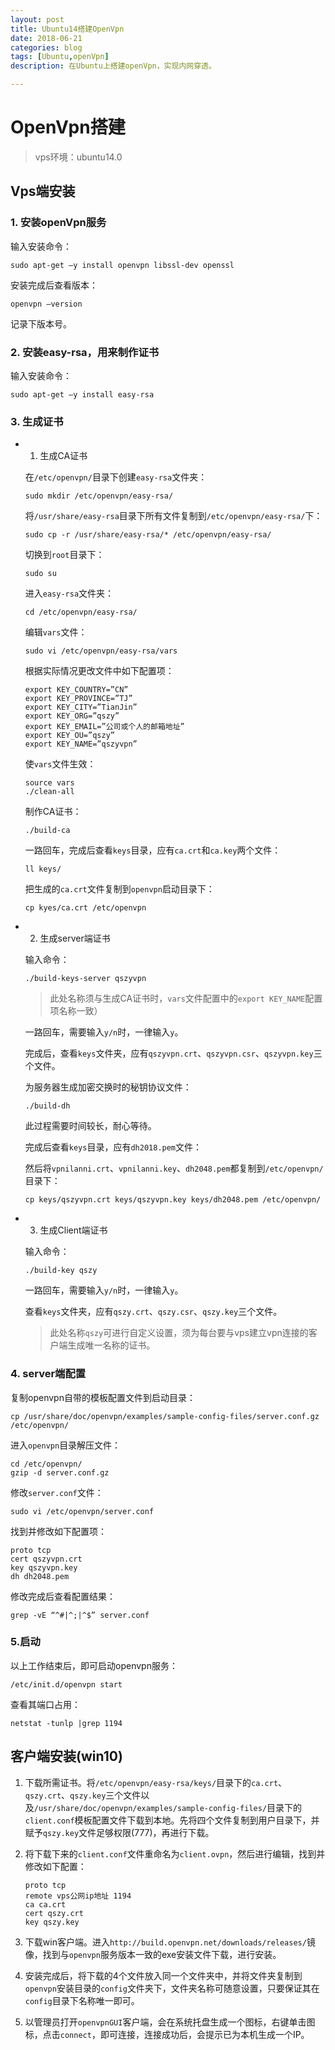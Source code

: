 ```yaml
---
layout: post
title: Ubuntu14搭建OpenVpn
date: 2018-06-21
categories: blog
tags: [Ubuntu,openVpn]
description: 在Ubuntu上搭建openVpn，实现内网穿透。

---
```



# OpenVpn搭建

> vps环境：ubuntu14.0

## Vps端安装

### 1. 安装openVpn服务

输入安装命令：
```shell
sudo apt-get –y install openvpn libssl-dev openssl
```

安装完成后查看版本：
```shell
openvpn –version
```
	 
记录下版本号。
	
###	2. 安装easy-rsa，用来制作证书
	
输入安装命令：
``` shell
sudo apt-get –y install easy-rsa
```
	
###	3. 生成证书

* 1. 生成CA证书
	
    在`/etc/openvpn/`目录下创建`easy-rsa`文件夹：
    ```shell
    sudo mkdir /etc/openvpn/easy-rsa/
    ```

	将`/usr/share/easy-rsa`目录下所有文件复制到`/etc/openvpn/easy-rsa/`下：
    ```
	sudo cp -r /usr/share/easy-rsa/* /etc/openvpn/easy-rsa/
    ```

	切换到`root`目录下： 
    ```shell
    sudo su
    ```

	进入`easy-rsa`文件夹：
    ```shell
    cd /etc/openvpn/easy-rsa/
    ```

	编辑`vars`文件：
    ```shell
    sudo vi /etc/openvpn/easy-rsa/vars
    ```

	根据实际情况更改文件中如下配置项：
    ```shell
	export KEY_COUNTRY=”CN”
    export KEY_PROVINCE=”TJ”
    export KEY_CITY=”TianJin”
    export KEY_ORG=”qszy”
    export KEY_EMAIL=”公司或个人的邮箱地址”
    export KEY_OU=”qszy”
    export KEY_NAME=”qszyvpn”
    ```

	使`vars`文件生效：
    ```
    source vars
    ./clean-all
    ```
 
	制作CA证书：
	```shell
    ./build-ca
    ```

	一路回车，完成后查看`keys`目录，应有`ca.crt`和`ca.key`两个文件：
	```shell
    ll keys/
    ```
			 
	把生成的`ca.crt`文件复制到`openvpn`启动目录下：
	```shell
    cp kyes/ca.crt /etc/openvpn
    ```

* 2. 生成server端证书

	输入命令：
    ```shell
    ./build-keys-server qszyvpn
    ```

	> 此处名称须与生成CA证书时，`vars`文件配置中的`export KEY_NAME`配置项名称一致）

	一路回车，需要输入`y/n`时，一律输入`y`。

    完成后，查看`keys`文件夹，应有`qszyvpn.crt`、`qszyvpn.csr`、`qszyvpn.key`三个文件。

    为服务器生成加密交换时的秘钥协议文件：
	```shell
    ./build-dh
    ```
		 
	此过程需要时间较长，耐心等待。

	完成后查看`keys`目录，应有`dh2018.pem`文件：
		 
	然后将`vpnilanni.crt`、`vpnilanni.key`、`dh2048.pem`都复制到`/etc/openvpn/`目录下：
	```shell
    cp keys/qszyvpn.crt keys/qszyvpn.key keys/dh2048.pem /etc/openvpn/
    ```

* 3. 生成Client端证书

	输入命令：
    ```shell
    ./build-key qszy
    ```

	一路回车，需要输入`y/n`时，一律输入`y`。

	查看`keys`文件夹，应有`qszy.crt`、`qszy.csr`、`qszy.key`三个文件。
	> 此处名称`qszy`可进行自定义设置，须为每台要与vps建立vpn连接的客户端生成唯一名称的证书。

### 4. server端配置

复制openvpn自带的模板配置文件到启动目录：
```shell
cp /usr/share/doc/openvpn/examples/sample-config-files/server.conf.gz /etc/openvpn/
```

进入`openvpn`目录解压文件：
```shell
cd /etc/openvpn/
gzip -d server.conf.gz
```

修改`server.conf`文件：
```shell
sudo vi /etc/openvpn/server.conf
```

找到并修改如下配置项：
```shell
proto tcp
cert qszyvpn.crt
key qszyvpn.key
dh dh2048.pem
```

修改完成后查看配置结果：
```shell
grep -vE “^#|^;|^$” server.conf
```
	 

### 5.启动

以上工作结束后，即可启动openvpn服务：
```shell
/etc/init.d/openvpn start
```
 
查看其端口占用：
```shell
netstat -tunlp |grep 1194
```
 

## 客户端安装(win10)

1. 下载所需证书。将`/etc/openvpn/easy-rsa/keys/`目录下的`ca.crt`、`qszy.crt`、`qszy.key`三个文件以及`/usr/share/doc/openvpn/examples/sample-config-files/`目录下的`client.conf`模板配置文件下载到本地。先将四个文件复制到用户目录下，并赋予`qszy.key`文件足够权限(777)，再进行下载。

2. 将下载下来的`client.conf`文件重命名为`client.ovpn`，然后进行编辑，找到并修改如下配置：
    ```shell
	proto tcp
	remote vps公网ip地址 1194
	ca ca.crt
	cert qszy.crt
	key qszy.key
    ```

3. 下载win客户端。进入`http://build.openvpn.net/downloads/releases/`镜像，找到与`openvpn`服务版本一致的exe安装文件下载，进行安装。

4.  安装完成后，将下载的4个文件放入同一个文件夹中，并将文件夹复制到`openvpn`安装目录的`config`文件夹下，文件夹名称可随意设置，只要保证其在`config`目录下名称唯一即可。

5. 以管理员打开`openvpnGUI`客户端，会在系统托盘生成一个图标，右键单击图标，点击`connect`，即可连接，连接成功后，会提示已为本机生成一个IP。
 


